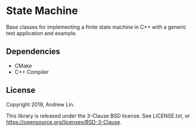 # State Machine

Base classes for implementing a finite state machine in C++ with a generic
test application and example.

## Dependencies

* CMake
* C++ Compiler

## License

Copyright 2019, Andrew Lin.

This library is released under the 3-Clause BSD license. See LICENSE.txt, or
https://opensource.org/licenses/BSD-3-Clause.